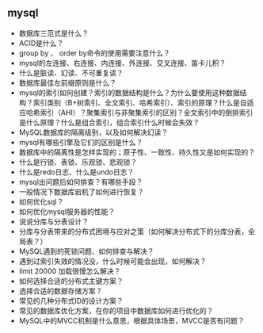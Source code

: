 ## mysql

- 数据库三范式是什么？
- ACID是什么？
- group by 、 order by命令的使用需要注意什么？
- mysql的左连接、右连接、内连接、外连接、交叉连接、笛卡儿积？
- 什么是脏读、幻读、不可重复读？
- 数据库最佳左前缀原则是什么？
- mysql的索引如何创建？索引的数据结构是什么？为什么要使用这种数据结构？索引类别（B+树索引、全文索引、哈希索引）、索引的原理？什么是自适应哈希索引（AHI）？聚集索引与非聚集索引的区别？全文索引中的倒排索引是什么原理？什么是组合索引，组合索引什么时候会失效？
- MySQL数据库的隔离级别，以及如何解决幻读？
- mysql有哪些引擎及它们的区别是什么？
- 数据库中的隔离性是怎样实现的；原子性、一致性、持久性又是如何实现的？
- 什么是行锁、表锁、乐观锁、悲观锁？
- 什么是redo日志、什么是undo日志？
- mysql出问题后如何排查？有哪些手段？
- 一般情况下数据库宕机了如何进行恢复？
- 如何优化sql？
- 如何优化mysql服务器的性能？
- 说说分库与分表设计？
- 分库与分表带来的分布式困境与应对之策（如何解决分布式下的分库分表，全局表？）
- MySQL遇到的死锁问题、如何排查与解决？
- 遇到过索引失效的情况没，什么时候可能会出现，如何解决？
- limit 20000 加载很慢怎么解决？
- 如何选择合适的分布式主键方案？
- 选择合适的数据存储方案？
- 常见的几种分布式ID的设计方案？
- 常见的数据库优化方案，在你的项目中数据库如何进行优化的？
- MySQL中的MVCC机制是什么意思，根据具体场景，MVCC是否有问题？
